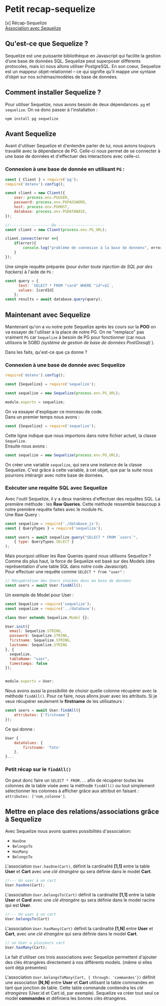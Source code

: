 # Petit recap-sequelize
[x] Récap-Sequelize  
[Association avec Sequelize](./association.md)
## Qu'est-ce que Sequelize ?
Sequelize est une puissante bibliothèque en Javascript qui facilite la gestion d’une base de données SQL. Sequelize peut superposer différents protocoles, mais ici nous allons utiliser PostgreSQL. En son coeur, Sequelize est un mappeur objet-relationnel – ce qui signifie qu’il mappe une syntaxe d’objet sur nos schémas/modèles de base de données.   
   
## Comment installer Sequelize ?
Pour utiliser Sequelize, nous avons besoin de deux dépendances. `pg` et `sequelize`. On va donc passer à l'installation :   
```shell
npm install pg sequelize
```
## Avant Sequelize
Avant d'utiliser Sequelize et d'entendre parler de lui, nous avions toujours travaillé avec la dépendance de PG. Celle-ci nous permet de se connecter à une base de données et d'effectuer des interactions avec celle-ci.  
   
### Connexion à une base de donnée en utilisant `PG` :
```js
const { Client } = require('pg');
require('dotenv').config();

const client = new Client({
    user: process.env.PGUSER,
    password: process.env.PGPASSWORD,
    host: process.env.PGHOST,
    database: process.env.PGDATABASE,
});

//------------------ Ou ---------------------
const client = new Client(process.env.PG_URL);

client.connect(error =>{
    if(error){
        console.log("problème de connexion à la base de données", error);
    }
});
```
Une simple requête préparée *(pour éviter toute injection de SQL par des hackers)* à l'aide de `PG` :
```js
const query = {
      text: `SELECT * FROM "card" WHERE "id"=$1`,
      values: [cardId]
    };
const results = await database.query(query);
```

## Maintenant avec Sequelize
Maintenant qu'on a vu notre pote Sequelize après les cours sur la **POO** on va essayer de l'utiliser à la place de notre PG. On ne "remplace" pas vraiment `PG` car `Sequelize` à besoin de PG pour fonctionner (car nous utilisons le SGBD *(système de gestion de base de données PostGresql)* ).
      
Dans les faits, qu'est-ce que ça donne ?   

### Connexion à une base de donnée avec Sequelize
```js
require('dotenv').config();

const {Sequelize} = require('sequelize');

const sequelize = new Sequelize(process.env.PG_URL);

module.exports = sequelize;
```
On va essayer d'expliquer ce morceau de code.   
Dans un premier temps nous avons :
```js
const {Sequelize} = require('sequelize');
```
Cette ligne indique que nous importons dans notre fichier actuel, la classe `Sequelize`.   
Ensuite nous avons : 
```js
const sequelize = new Sequelize(process.env.PG_URL);
```
On créer une variable `sequelize`, qui sera une instance de la classe Sequelize. C'est grâce à cette variable, à cet objet, que par la suite nous pourrons intérargir avec notre base de données.   
### Exécuter une requête SQL avec Sequelize
Avec l'outil Sequelize, il y a deux manières d'effectuer des requêtes SQL. La première méthode : les **Raw Queries**.
Cette méthode ressemble beaucoup à notre première requête faites avec le module `PG`.  
Une Raw Query :
```js
const sequelize = require('./database.js');
const { QueryTypes } = require('sequelize');

const users = await sequelize.query("SELECT * FROM `users`", 
    { type: QueryTypes.SELECT }
);
```
Mais pourquoi utiliser les Raw Queries quand nous utilisons Sequelize ?  
Comme dis plus haut, la force de Sequelize est basé sur des Models (des représentation d'une table SQL dans notre code Javascript).  
Pour effectuer une requête comme `SELECT * from "user"` :
```js
// Récupération des Users stockés dans ma base de données
const users = await User.findAll();
```
Un exemple de Model pour User :
```js
const Sequelize = require('sequelize');
const sequelize = require('../database');

class User extends Sequelize.Model {};

User.init({
  email: Sequelize.STRING,
  password: Sequelize.STRING,
  firstname: Sequelize.STRING,
  lastname: Sequelize.STRING
}, {
  sequelize,
  tableName: "user",
  timestamps: false
});


module.exports = User;
```
Nous avons aussi la possibilité de choisir quelle colonne récupérer avec la méthode `findAll()`. Pour ce faire, nous allons jouer avec les attributs. Si je veux récupérer seulement le **firstname** de les utilisateurs :

```js
const users = await User.findAll({
    attributes: ['firstname']
});
```
Ce qui donne :
```js
User {
    dataValues: {
        firstname: 'Toto'
    },
}...
```
### Petit récap sur le `findAll()`
On peut donc faire un `SELECT * FROM...` afin de récupérer toutes les colonnes de la table visée avec la méthode `findAll()` ou tout simplement sélectionner les colonnes à afficher grâce aux attribut en faisant : `attributes: ['nom_colonne']`.

## Mettre en place des relations/associations grâce à Sequelize

Avec Sequelize nous avons quatres possibilités d'association:
- `HasOne`
- `BelongsTo`
- `HasMany`
- `BelongsTo`
   
L'association `User.hasOne(Cart)`, définit la cardinalité **[1,1]** entre la table **User** et **Cart** avec une *clé étrangère* qu sera définie dans le model **Cart**. 

```js
//--- Un user à un cart
User.hasOne(Cart);
```

L'association `User.belongsTo(Cart)` définit la cardinalité **[1,1]** entre la table **User** et **Card** avec une *clé étrangère* qu sera définie dans le model racine qui est **User**.

```js
//--- Un user à un cart
User.belongsTo(Cart)
```

L'association `User.hasMany(Cart)` définit la cardinalité **[1,N]** entre **User** et **Cart**, avec une *clé étrangère* qui sera définie dans le model **Cart**. 

```js
// un User a plusieurs cart
User.hasMany(Cart);
```
Le fait d'utiliser ces trois associations avec Sequelize permettent d'ajouter des clés étrangères directement à nos différents models. (même si elles sont déjà présentes)

L'association `User.belongsToMany(Cart, { through: 'commandes'})` définit une association **[N,N]** entre **User** et **Cart** utilisant la table commandes en tant que jonction de table. Cette table commande contiendra les *clé étrangères* (User.id et Cart.id, par exemple). Sequelize va créer tout seul ce model **commandes** et définiera les bonnes clés étrangères.
